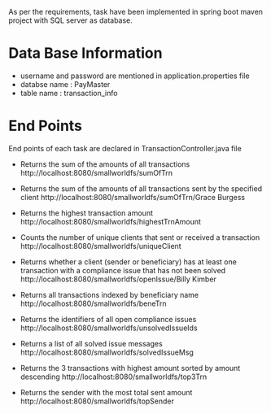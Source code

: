 As per the requirements, task have been implemented in spring boot maven project with SQL server as database.

# Data Base Information
* username and password are mentioned in application.properties file
* databse name : PayMaster
* table name : transaction_info

# End Points 
End points of each task are declared in TransactionController.java file

* Returns the sum of the amounts of all transactions
  http://localhost:8080/smallworldfs/sumOfTrn

* Returns the sum of the amounts of all transactions sent by the specified client
  http://localhost:8080/smallworldfs/sumOfTrn/Grace Burgess
  
* Returns the highest transaction amount
  http://localhost:8080/smallworldfs/highestTrnAmount
  
* Counts the number of unique clients that sent or received a transaction
http://localhost:8080/smallworldfs/uniqueClient

* Returns whether a client (sender or beneficiary) has at least one transaction with a compliance issue that has not been solved
http://localhost:8080/smallworldfs/openIssue/Billy Kimber

* Returns all transactions indexed by beneficiary name
http://localhost:8080/smallworldfs/beneTrn

* Returns the identifiers of all open compliance issues
http://localhost:8080/smallworldfs/unsolvedIssueIds

* Returns a list of all solved issue messages
http://localhost:8080/smallworldfs/solvedIssueMsg

* Returns the 3 transactions with highest amount sorted by amount descending
http://localhost:8080/smallworldfs/top3Trn

* Returns the sender with the most total sent amount
http://localhost:8080/smallworldfs/topSender




